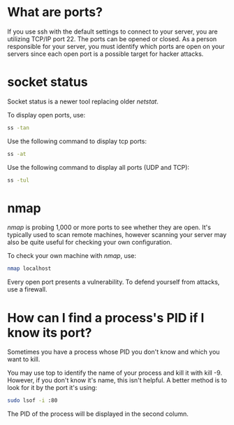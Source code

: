 <h1>What are ports?</h1>
If you use ssh with the default settings to connect to your server, you are utilizing TCP/IP port 22. The ports can be opened or closed. As a person responsible for your server, you must identify which ports are open on your servers since each open port is a possible target for hacker attacks.

<h1>socket status</h1>

Socket status is a newer tool replacing older <i>netstat</i>.

To display open ports, use:

```bash
ss -tan
```

Use the following command to display tcp ports:

```bash
ss -at
```

Use the following command to display all ports (UDP and TCP):

```bash
ss -tul
```

<h1>nmap</h1>

<i>nmap</i> is probing 1,000 or more ports to see whether they are open.
It's typically used to scan remote machines, however scanning your server may also be quite useful for checking your own configuration. 

To check your own machine with <i>nmap</i>, use:

```bash
nmap localhost
```

Every open port presents a vulnerability. To defend yourself from attacks, use a firewall. 

<h1>How can I find a process's PID if I know its port?</h1>

Sometimes you have a process whose PID you don't know and which you want to kill.

You may use top to identify the name of your process and kill it with kill -9. However, if you don't know it's name, this isn't helpful. A better method is to look for it by the port it's using:

```bash
sudo lsof -i :80
```

The PID of the process will be displayed in the second column.

